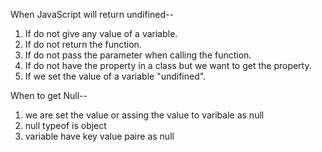 When JavaScript will return undifined--
  1. If do not give any value of a variable.
  2. If do not return the function.
  3. If do not pass the parameter when calling the function.
  4. If do not have the property in a class but we want to get the property.
  5. If we set the value of a variable "undifined".


When to get Null--
  1. we are set the value or assing the value to varibale as null
  2. null typeof is object
  3. variable have key value paire as null